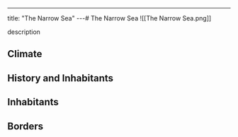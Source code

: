 ---
title: "The Narrow Sea"
---# The Narrow Sea
![[The Narrow Sea.png]]

description

## Climate

## History and Inhabitants

## Inhabitants

## Borders